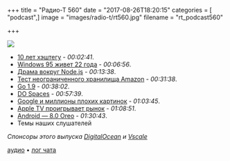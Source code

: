 +++
title = "Радио-Т 560"
date = "2017-08-26T18:20:15"
categories = [ "podcast",]
image = "images/radio-t/rt560.jpg"
filename = "rt_podcast560"

+++

![](https://radio-t.com/images/radio-t/rt560.jpg)

- [10 лет хэштегу](https://thenextweb.com/socialmedia/2017/08/23/the-hashtag-is-ten/) - *00:02:41*.
- [Windows 95 живет 22 года](https://thenextweb.com/insider/2017/08/24/windows-95-22-years-old-today-lets-hope-doesnt-turn-23/) - *00:06:56*.
- [Драма вокруг Node.js](http://www.zdnet.com/article/after-governance-breakdown-node-js-leaders-fight-for-its-survival/) - *00:13:38*.
- [Тест неограниченного хранилища Amazon](https://motherboard.vice.com/en_us/article/a33j5a/a-redditor-archived-nearly-2-million-gigabytes-of-porn-to-test-amazons-unlimited-cloud-storage) - *00:31:38*.
- [Go 1.9](https://blog.golang.org/go1.9) - *00:38:02*.
- [DO Spaces](https://gist.github.com/eliza411/cd89640a13769cd8d3b11140062e1c7b) - *00:57:39*.
- [Google и миллионы плохих картинок](https://techcrunch.com/2017/08/25/google-releases-millions-of-bad-drawings-for-you-and-your-ai-to-paw-through/) - *01:03:45*.
- [Apple TV проигрывает рынок](https://www.theverge.com/circuitbreaker/2017/8/23/16194190/apple-tv-losing-marketshare-roku-amazon-survey) - *01:08:51*.
- [Android — 8.0 Oreo](https://www.android.com/versions/oreo-8-0/) - *01:30:43*.
- Темы наших слушателей

*Спонсоры этого выпуска [DigitalOcean](https://do.co/radiot) и [Vscale](http://bit.ly/radio-t_vscale)*

[аудио](https://cdn.radio-t.com/rt_podcast560.mp3) • [лог чата](http://chat.radio-t.com/logs/radio-t-560.html)
<audio src="https://cdn.radio-t.com/rt_podcast560.mp3" preload="none"></audio>
